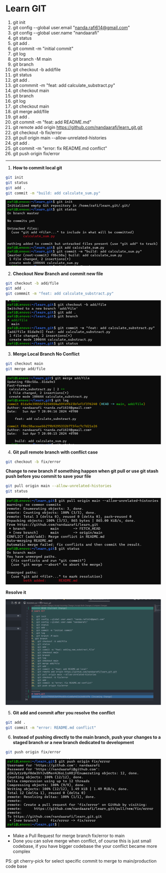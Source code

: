 # Learn GIT

1.  git init
2.  git config --global user.email "nanda.rafi614@gmail.com"
3.  git config --global user.name "nandaarafi"
4.  git status
5.  git add .
6.  git commit -m "initial commit"
7.  git log
8.  git branch -M main
9. git branch
10.  git checkout -b add/file
11.  git status
12.  git add .
13.  git commmit -m "feat: add calculate_substract.py"
14.  git checkout main
15.  git branch
16.  git log
17.  git checkout main
18.  git merge add/file
19.  git add .
20.  git commit -m "feat: add README.md"
21.  git remote add origin https://github.com/nandaarafi/learn_git.git
22.  git checkout -b fix/error
23.  git pull origin main --allow-unrelated-histories
24.  git add .
25.  git commit -m "error: fix README.md conflict"
26.  git push origin fix/error
_____
1. **How to commit local git**
```bash
git init
git status
git add .
git commit -m "build: add calculate_sum.py"
```
![Alt Text](images/ss_1.png)

2. **Checkout New Branch and commit new file**
```bash
git checkout -b add/file
git add .
git commmit -m "feat: add calculate_substract.py"
```

![Alt Text](images/ss_2.png)

3. **Merge Local Branch No Conflict**
```bash
git checkout main
git merge add/file
```

![Alt Text](images/ss_9.png)

4. **Git pull remote branch with conflict case**
```bash
git checkout -b fix/error
```
**Change to new branch if something happen when git pull or use git stash push before you commit to save your file**
```bash
git pull origin main --allow-unrelated-histories
git status
```

![Alt Text](images/ss_5.png)

**Resolve it**

![Alt Text](images/ss_4.png)

5. **Git add and commit after you resolve the conflict**
```bash
git add .
git commit -m "error: README.md conflict"
```

6. **Instead of pushing directly to the main branch, push your changes to a staged branch or a new branch dedicated to development** 
```bash
git push origin fix/error
```

![Alt Text](images/ss_6.png)

- Make a Pull Request for merge branch fix/error to main
- Done you can solve merge when conflict, of course this is just small codebase, if you have bigger codebase the your conflict became more complex

PS: git cherry-pick for select specific commit to merge to main/production code base


